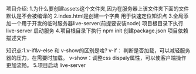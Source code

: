 项目介绍:
1.为什么要创建assets这个文件夹,因为在服务器上该文件夹下面的文件默认是不会被编译的
2.index.html是创建一个字典 用于快速定位知识点
3.全局添加一个用于开发的临时服务器live-server(前提要安装node) 项目根目录下执行 live-server 启动服务
4.项目根目录下执行 npm init 创建package.json 项目依赖描述文件

知识点:1.v-if&v-else 和 v-show的区别是啥?
v-if： 判断是否加载，可以减轻服务器的压力，在需要时加载。
v-show：调整css dispaly属性，可以使客户端操作更加流畅。
5.项目启动
live-server